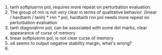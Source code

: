 1. tanh softplusrnn pol, requires more repeat on perturbation evaluation. 
2. The group of rnn is not very clear in terms of qualitative behavior. 
    (linear / hardtanh / tanh) * rnn * pol, hardtanh rnn pol needs more repeat on perturbation evaluation
3. tanh diagonalrnn pol, can be associated with some dot marks, clear appearance of curse of memory
4. linear softplusrnn pol, is not clear curse of memory 
5. s4 seems to output negative stability margin, what's wrong? 
6. 



